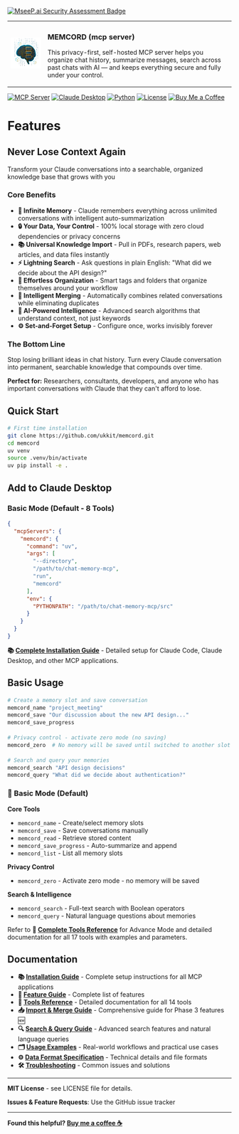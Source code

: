 [![MseeP.ai Security Assessment Badge](https://mseep.net/pr/ukkit-memcord-badge.png)](https://mseep.ai/app/ukkit-memcord)

<table>
  <tr>
    <td>
      <img src="assets/image/memcord_1024.png" width="256">
    </td>
    <td>
      <h3>MEMCORD (mcp server)</h3>
      <p>
        This privacy-first, self-hosted MCP server helps you organize chat history, summarize messages, search across past chats with AI — and keeps everything secure and fully under your control.
      </p>
    </td>
  </tr>
</table>

[![MCP Server](https://img.shields.io/badge/MCP-Server-blue)](https://github.com/modelcontextprotocol)
  [![Claude Desktop](https://img.shields.io/badge/Claude-Desktop-orange)](https://claude.ai/desktop)
  [![Python](https://img.shields.io/badge/Python-3.10+-green)](https://python.org)
  [![License](https://img.shields.io/badge/License-MIT-yellow)](LICENSE)
  [![Buy Me a Coffee](https://img.shields.io/badge/Buy%20Me%20A%20Coffee-%E2%98%95-yellow)](https://buymeacoffee.com/ukkit)

# Features

## Never Lose Context Again
Transform your Claude conversations into a searchable, organized knowledge base that grows with you

### **Core Benefits**

* **🧠 Infinite Memory** - Claude remembers everything across unlimited conversations with intelligent auto-summarization
* **🔒 Your Data, Your Control** - 100% local storage with zero cloud dependencies or privacy concerns
* **📚 Universal Knowledge Import** - Pull in PDFs, research papers, web articles, and data files instantly
* **⚡ Lightning Search** - Ask questions in plain English: "What did we decide about the API design?"
* **🎯 Effortless Organization** - Smart tags and folders that organize themselves around your workflow
* **🔗 Intelligent Merging** - Automatically combines related conversations while eliminating duplicates
* **🤖 AI-Powered Intelligence** - Advanced search algorithms that understand context, not just keywords
* **⚙️ Set-and-Forget Setup** - Configure once, works invisibly forever

### **The Bottom Line**

Stop losing brilliant ideas in chat history. Turn every Claude conversation into permanent, searchable knowledge that compounds over time.

**Perfect for:** Researchers, consultants, developers, and anyone who has important conversations with Claude that they can't afford to lose.

## Quick Start

```bash
# First time installation
git clone https://github.com/ukkit/memcord.git
cd memcord
uv venv
source .venv/bin/activate
uv pip install -e .
```

## Add to Claude Desktop

### Basic Mode (Default - 8 Tools)

```json
{
  "mcpServers": {
    "memcord": {
      "command": "uv",
      "args": [
        "--directory",
        "/path/to/chat-memory-mcp",
        "run",
        "memcord"
      ],
      "env": {
        "PYTHONPATH": "/path/to/chat-memory-mcp/src"
      }
    }
  }
}
```

**📚 [Complete Installation Guide](docs/installation.md)** - Detailed setup for Claude Code, Claude Desktop, and other MCP applications.

## Basic Usage

```bash
# Create a memory slot and save conversation
memcord_name "project_meeting"
memcord_save "Our discussion about the new API design..."
memcord_save_progress

# Privacy control - activate zero mode (no saving)
memcord_zero  # No memory will be saved until switched to another slot

# Search and query your memories
memcord_search "API design decisions"
memcord_query "What did we decide about authentication?"

```

### 🔧 Basic Mode (Default)

**Core Tools**

- `memcord_name` - Create/select memory slots
- `memcord_save` - Save conversations manually
- `memcord_read` - Retrieve stored content
- `memcord_save_progress` - Auto-summarize and append
- `memcord_list` - List all memory slots

**Privacy Control**

- `memcord_zero` - Activate zero mode - no memory will be saved

**Search & Intelligence**

- `memcord_search` - Full-text search with Boolean operators
- `memcord_query` - Natural language questions about memories

Refer to **📖 [Complete Tools Reference](docs/tools-reference.md)** for Advance Mode and detailed documentation for all 17 tools with examples and parameters.

## Documentation

- **📚 [Installation Guide](docs/installation.md)** - Complete setup instructions for all MCP applications
- **📃 [Feature Guide](docs/features-guide.md)** - Complete list of features
- **📖 [Tools Reference](docs/tools-reference.md)** - Detailed documentation for all 14 tools
- **📥 [Import & Merge Guide](docs/import-and-merge.md)** - Comprehensive guide for Phase 3 features 🆕
- **🔍 [Search & Query Guide](docs/search-and-query.md)** - Advanced search features and natural language queries
- **🗂️ [Usage Examples](docs/examples.md)** - Real-world workflows and practical use cases
- **⚙️ [Data Format Specification](docs/data-format.md)** - Technical details and file formats
- **🛠️ [Troubleshooting](docs/troubleshooting.md)** - Common issues and solutions

___

**MIT License** - see LICENSE file for details.

**Issues & Feature Requests**: Use the GitHub issue tracker

___

**Found this helpful? [Buy me a coffee ☕](https://buymeacoffee.com/ukkit)**
